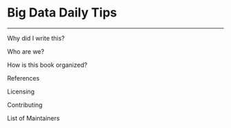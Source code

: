 # Big Data Daily Tips
---------------------

Why did I write this?

Who are we?

How is this book organized?

References

Licensing

Contributing

List of Maintainers
